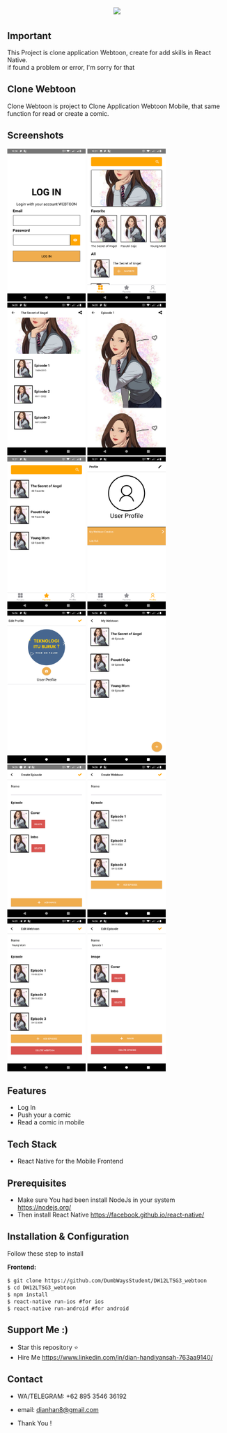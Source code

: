 <h1 align="center">
  <img src="https://upload.wikimedia.org/wikipedia/commons/0/09/Naver_Line_Webtoon_logo.png" width="300"/><br>
</h1>

## Important
This Project is clone application Webtoon, create for add skills in React Native.</br>
if found a problem or error, I'm sorry for that

## Clone Webtoon
Clone Webtoon is project to Clone Application Webtoon Mobile, that same function for read or create a comic.  


## Screenshots

<p float="left">
  <img src="./screenshoot/Screenshot_20191011-123047.png" width="180" height="350" alt="Login Screen"/>
  <img src="./screenshoot/Screenshot_20191011-123105.png" width="180" height="350" alt="Home Screen"/>
  <img src="./screenshoot/Screenshot_20191011-140509.png" width="180" height="350" alt="Detail Screen"/>
  <img src="./screenshoot/Screenshot_20191011-140516.png" width="180" height="350" alt="Episode Detail Screen"/>
  <img src="./screenshoot/Screenshot_20191011-123113.png" width="180" height="350" alt="Favorite Screen"/>
  <img src="./screenshoot/Screenshot_20191011-123120.png" width="180" height="350" alt="Profile Screen"/>
  <img src="./screenshoot/Screenshot_20191011-140601.png" width="180" height="350" alt="Edit Profile Screen"/>
  <img src="./screenshoot/Screenshot_20191011-140611.png" width="180" height="350" alt="My Webtoon Screen"/>
  <img src="./screenshoot/Screenshot_20191011-142608.png" width="180" height="350" alt="Create Episode Screen"/>
  <img src="./screenshoot/Screenshot_20191011-140618.png" width="180" height="350" alt="Create Webtoon Screen"/>
  <img src="./screenshoot/Screenshot_20191011-140955.png" width="180" height="350" alt="Edit Webtoon Screen"/>
  <img src="./screenshoot/Screenshot_20191011-140625.png" width="180" height="350" alt="Edit Episode Screen"/>
    
</p>


## Features
* Log In 
* Push your a comic
* Read a comic in mobile


## Tech Stack
* React Native for the Mobile Frontend

## Prerequisites
* Make sure You had been install NodeJs in your system https://nodejs.org/
* Then install React Native https://facebook.github.io/react-native/

## Installation & Configuration
Follow these step to install

**Frontend:**
```
$ git clone https://github.com/DumbWaysStudent/DW12LTSG3_webtoon
$ cd DW12LTSG3_webtoon
$ npm install
$ react-native run-ios #for ios
$ react-native run-android #for android
```
## Support Me :)
* Star this repository :star:
* Hire Me https://www.linkedin.com/in/dian-handiyansah-763aa9140/

## Contact 
* WA/TELEGRAM: +62 895 3546 36192
* email: dianhan8@gmail.com

* Thank You !